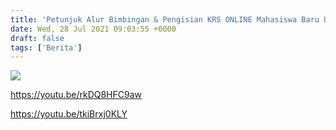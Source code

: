 ```yaml
---
title: 'Petunjuk Alur Bimbingan & Pengisian KRS ONLINE Mahasiswa Baru UNDA UNIVERSITY Tahun 2021'
date: Wed, 28 Jul 2021 09:03:55 +0000
draft: false
tags: ['Berita']
---
```


![](https://unda.ac.id/2/wp-content/uploads/2021/07/1627448823977-410x1024.png)

https://youtu.be/rkDQ8HFC9aw

https://youtu.be/tkiBrxj0KLY